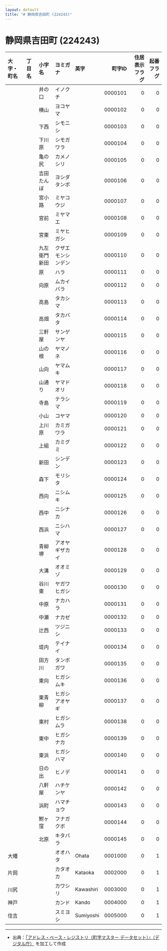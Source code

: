 ```yaml
---
layout: default
title: "# 静岡県吉田町 (224243)"
---
```


# 静岡県吉田町 (224243)

| 大字・町名 | 丁目名 | 小字名 | ヨミガナ | 英字 | 町字ID | 住居表示フラグ | 起番フラグ |
|:--------|:------|:------|:-----------------|:---------------------|--------:|----------:|--------:|
|  |  | 井の口 | イノクチ |  | 0000101 | 0 | 0 |
|  |  | 横山 | ヨコヤマ |  | 0000102 | 0 | 0 |
|  |  | 下西 | シモニシ |  | 0000103 | 0 | 0 |
|  |  | 下川原 | シモガワラ |  | 0000104 | 0 | 0 |
|  |  | 亀の尻 | カメノシリ |  | 0000105 | 0 | 0 |
|  |  | 吉田たんぼ | ヨシダタンボ |  | 0000106 | 0 | 0 |
|  |  | 宮小路 | ミヤコウジ |  | 0000107 | 0 | 0 |
|  |  | 宮前 | ミヤマエ |  | 0000108 | 0 | 0 |
|  |  | 宮東 | ミヤヒガシ |  | 0000109 | 0 | 0 |
|  |  | 九左衛門新田 | クザエモンシンデン |  | 0000110 | 0 | 0 |
|  |  | 原 | ハラ |  | 0000111 | 0 | 0 |
|  |  | 向原 | ムカイバラ |  | 0000112 | 0 | 0 |
|  |  | 高島 | タカシマ |  | 0000113 | 0 | 0 |
|  |  | 高畑 | タカバタ |  | 0000114 | 0 | 0 |
|  |  | 三軒屋 | サンゲンヤ |  | 0000115 | 0 | 0 |
|  |  | 山の根 | ヤマノネ |  | 0000116 | 0 | 0 |
|  |  | 山向 | ヤマムキ |  | 0000117 | 0 | 0 |
|  |  | 山通り | ヤマドオリ |  | 0000118 | 0 | 0 |
|  |  | 寺島 | テラシマ |  | 0000119 | 0 | 0 |
|  |  | 小山 | コヤマ |  | 0000120 | 0 | 0 |
|  |  | 上川原 | カミガワラ |  | 0000121 | 0 | 0 |
|  |  | 上組 | カミグミ |  | 0000122 | 0 | 0 |
|  |  | 新田 | シンデン |  | 0000123 | 0 | 0 |
|  |  | 森下 | モリシタ |  | 0000124 | 0 | 0 |
|  |  | 西向 | ニシムキ |  | 0000125 | 0 | 0 |
|  |  | 西中 | ニシナカ |  | 0000126 | 0 | 0 |
|  |  | 西浜 | ニシハマ |  | 0000127 | 0 | 0 |
|  |  | 青柳堺 | アオヤギザカイ |  | 0000128 | 0 | 0 |
|  |  | 大溝 | オオミゾ |  | 0000129 | 0 | 0 |
|  |  | 谷川東 | ヤガワヒガシ |  | 0000130 | 0 | 0 |
|  |  | 中原 | ナカハラ |  | 0000131 | 0 | 0 |
|  |  | 中瀬 | ナカゼ |  | 0000132 | 0 | 0 |
|  |  | 辻西 | ツジニシ |  | 0000133 | 0 | 0 |
|  |  | 堤内 | テイナイ |  | 0000134 | 0 | 0 |
|  |  | 田方川 | タンボガワ |  | 0000135 | 0 | 0 |
|  |  | 東向 | ヒガシムキ |  | 0000136 | 0 | 0 |
|  |  | 東青柳 | ヒガシアオヤギ |  | 0000137 | 0 | 0 |
|  |  | 東村 | ヒガシムラ |  | 0000138 | 0 | 0 |
|  |  | 東中 | ヒガシナカ |  | 0000139 | 0 | 0 |
|  |  | 東浜 | ヒガシハマ |  | 0000140 | 0 | 0 |
|  |  | 日の出 | ヒノデ |  | 0000141 | 0 | 0 |
|  |  | 八軒屋 | ハチケンヤ |  | 0000142 | 0 | 0 |
|  |  | 浜町 | ハマチョウ |  | 0000143 | 0 | 0 |
|  |  | 鮒ヶ窪 | フナガクボ |  | 0000144 | 0 | 0 |
|  |  | 北原 | キタバラ |  | 0000145 | 0 | 0 |
| 大幡 |  |  | オオハタ | Ohata | 0001000 | 0 | 1 |
| 片岡 |  |  | カタオカ | Kataoka | 0002000 | 0 | 1 |
| 川尻 |  |  | カワシリ | Kawashiri | 0003000 | 0 | 1 |
| 神戸 |  |  | カンド | Kando | 0004000 | 0 | 1 |
| 住吉 |  |  | スミヨシ | Sumiyoshi | 0005000 | 0 | 1 |

---

- 出典：[「アドレス・ベース・レジストリ（町字マスター データセット）』（デジタル庁）](https://www.digital.go.jp/policies/base_registry_address/) を加工して作成